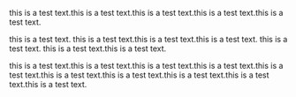 this is a test text.this is a test text.this is a test text.this is a test text.this is a test text.

this is a test text.
this is a test text.this is a test text.this is a test text.
this is a test text.
this is a test text.this is a test text.


this is a test text.this is a test text.this is a test text.this is a test text.this is a test text.this is a test text.this is a test text.this is a test text.this is a test text.this is a test text.